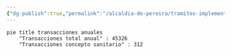 ```yaml
---
{"dg-publish":true,"permalink":"/alcaldia-de-pereira/tramites-implementados/ventanilla-unica-de-espectaculo-publicos/"}
---
```









```mermaid
pie title transacciones anuales
    "Transacciones total anual" : 45326
    "Transacciones concepto sanitario" : 312
```